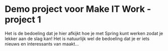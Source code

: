 # Demo project voor Make IT Work - project 1

Het is de bedoeling dat je hier afkijkt hoe je met Spring kunt werken zodat je lekker aan de slag kan!
Het is natuurlijk wel de bedoeling dat je er iets nieuws en interessants van maakt...
